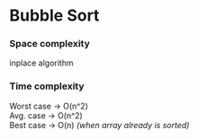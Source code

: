 # Bubble Sort 
### Space complexity 
inplace algorithm
### Time complexity
Worst case -> O(n^2) <br/>
Avg. case -> O(n^2) <br/>
Best case -> O(n) *(when array already is sorted)*

```python

```
